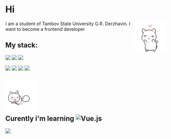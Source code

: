 # Hi

<img src="images/lovingCat.gif" height="100" align='right'>

I am a student of Tambov State University G.R. Derzhavin. I want to become a frontend developer

## My stack:

![](https://img.shields.io/badge/html5-000000.svg?style=for-the-badge&logo=html5&logoColor=DFDFDF)
![](https://img.shields.io/badge/css3-000000.svg?style=for-the-badge&logo=css3&logoColor=DFDFDF)
![](https://img.shields.io/badge/javascript-000000.svg?style=for-the-badge&logo=javascript&logoColor=DFDFDF)


![](https://img.shields.io/badge/pug-FAFAFA.svg?style=for-the-badge&logo=pug&logoColor=black)
![](https://img.shields.io/badge/scss-FAFAFA.svg?style=for-the-badge&logo=sass&logoColor=black)
![](https://img.shields.io/badge/gulp-FAFAFA.svg?style=for-the-badge&logo=gulp&logoColor=black)
![](https://img.shields.io/badge/webpack-FAFAFA.svg?style=for-the-badge&logo=webpack&logoColor=black)

## <img src="images/cat.gif" height="100"> <br> Curently i'm learning ![Vue.js](https://img.shields.io/badge/vuejs-%2335495e.svg?style=for-the-badge&logo=vuedotjs&logoColor=%234FC08D) 



<!-- ![](https://lingtalfi.com/services/pngtext?color=00a7ff&size=15&text=Contacts) -->
<a href='https://www.codewars.com/users/Volshebnik09'>![](https://www.codewars.com/users/Volshebnik09/badges/large)</a> 

